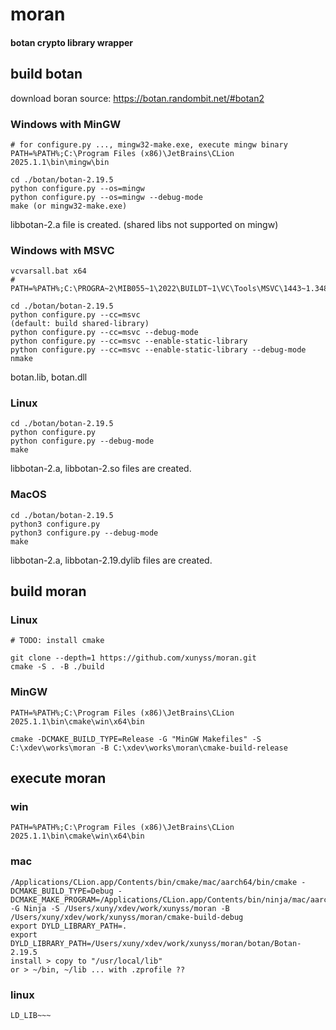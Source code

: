 # moran
#### botan crypto library wrapper

## build botan
download boran source:
https://botan.randombit.net/#botan2

### Windows with MinGW
```
# for configure.py ..., mingw32-make.exe, execute mingw binary
PATH=%PATH%;C:\Program Files (x86)\JetBrains\CLion 2025.1.1\bin\mingw\bin

cd ./botan/botan-2.19.5
python configure.py --os=mingw
python configure.py --os=mingw --debug-mode
make (or mingw32-make.exe)
```
libbotan-2.a file is created. (shared libs not supported on mingw)

### Windows with MSVC
```
vcvarsall.bat x64
# PATH=%PATH%;C:\PROGRA~2\MIB055~1\2022\BUILDT~1\VC\Tools\MSVC\1443~1.348\bin\Hostx64\x64

cd ./botan/botan-2.19.5
python configure.py --cc=msvc                                      (default: build shared-library)
python configure.py --cc=msvc --debug-mode
python configure.py --cc=msvc --enable-static-library
python configure.py --cc=msvc --enable-static-library --debug-mode
nmake
```
botan.lib, botan.dll

### Linux
```
cd ./botan/botan-2.19.5
python configure.py
python configure.py --debug-mode
make
```
libbotan-2.a, libbotan-2.so files are created.

### MacOS
```
cd ./botan/botan-2.19.5
python3 configure.py
python3 configure.py --debug-mode
make
```
libbotan-2.a, libbotan-2.19.dylib files are created.

## build moran
### Linux
```
# TODO: install cmake

git clone --depth=1 https://github.com/xunyss/moran.git
cmake -S . -B ./build
```
### MinGW
```
PATH=%PATH%;C:\Program Files (x86)\JetBrains\CLion 2025.1.1\bin\cmake\win\x64\bin

cmake -DCMAKE_BUILD_TYPE=Release -G "MinGW Makefiles" -S C:\xdev\works\moran -B C:\xdev\works\moran\cmake-build-release
```

## execute moran
### win
```
PATH=%PATH%;C:\Program Files (x86)\JetBrains\CLion 2025.1.1\bin\cmake\win\x64\bin
```
### mac
```
/Applications/CLion.app/Contents/bin/cmake/mac/aarch64/bin/cmake -DCMAKE_BUILD_TYPE=Debug -DCMAKE_MAKE_PROGRAM=/Applications/CLion.app/Contents/bin/ninja/mac/aarch64/ninja -G Ninja -S /Users/xuny/xdev/work/xunyss/moran -B /Users/xuny/xdev/work/xunyss/moran/cmake-build-debug
export DYLD_LIBRARY_PATH=.
export DYLD_LIBRARY_PATH=/Users/xuny/xdev/work/xunyss/moran/botan/Botan-2.19.5
install > copy to "/usr/local/lib"
or > ~/bin, ~/lib ... with .zprofile ??
```
### linux
```
LD_LIB~~~
```
